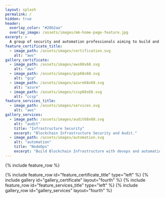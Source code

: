 ```yaml
---
layout: splash
permalink: /
hidden: true
header:
  overlay_color: "#20b2aa"
  overlay_image: /assets/images/mm-home-page-feature.jpg
excerpt: >
  A group of security and automation professionals aiming to build and safeguard Blockchain infrastructure.<br />
feature_certificate_title:
  - image_path: /assets/images/certification.svg
    alt: "aws"
gallery_certificate:
  - image_path: /assets/images/aws68x68.svg
    alt: "aws"
  - image_path: /assets/images/gcp68x68.svg
    alt: "gcp"
  - image_path: /assets/images/azure68x68.svg
    alt: "azure"
  - image_path: /assets/images/ccsp68x68.svg
    alt: "ccsp"
feature_services_title:
  - image_path: /assets/images/services.svg
    alt: "aws"
gallery_services:
  - image_path: /assets/images/audit68x68.svg
    alt: "audit"
    title: "Infrastructure Security"
    excerpt: "Blockchain Infrastructure Security and Audit."
  - image_path: /assets/images/automation.svg
    alt: "automation"
    title: "NodeOps"
    excerpt: "Build Blockchain Infrastructure with devops and automation."
---
```

{% include feature_row %}

{% include feature_row id="feature_certificate_title" type="left" %}
{% include gallery id="gallery_certificate" layout="fourth" %}
{% include feature_row id="feature_services_title" type="left" %}
{% include gallery_row id="gallery_services" layout="fourth" %}
